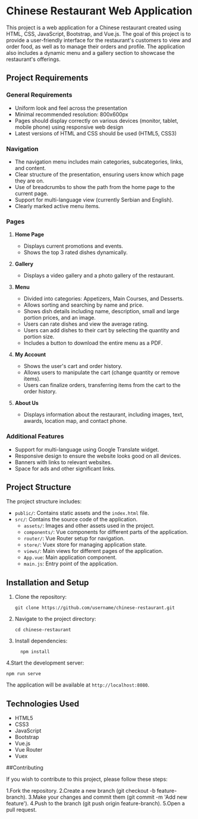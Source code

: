 # Chinese Restaurant Web Application

This project is a web application for a Chinese restaurant created using HTML, CSS, JavaScript, Bootstrap, and Vue.js. The goal of this project is to provide a user-friendly interface for the restaurant's customers to view and order food, as well as to manage their orders and profile. The application also includes a dynamic menu and a gallery section to showcase the restaurant's offerings.

## Project Requirements

### General Requirements
- Uniform look and feel across the presentation
- Minimal recommended resolution: 800x600px
- Pages should display correctly on various devices (monitor, tablet, mobile phone) using responsive web design
- Latest versions of HTML and CSS should be used (HTML5, CSS3)

### Navigation
- The navigation menu includes main categories, subcategories, links, and content.
- Clear structure of the presentation, ensuring users know which page they are on.
- Use of breadcrumbs to show the path from the home page to the current page.
- Support for multi-language view (currently Serbian and English).
- Clearly marked active menu items.

### Pages
1. **Home Page**
   - Displays current promotions and events.
   - Shows the top 3 rated dishes dynamically.

2. **Gallery**
   - Displays a video gallery and a photo gallery of the restaurant.

3. **Menu**
   - Divided into categories: Appetizers, Main Courses, and Desserts.
   - Allows sorting and searching by name and price.
   - Shows dish details including name, description, small and large portion prices, and an image.
   - Users can rate dishes and view the average rating.
   - Users can add dishes to their cart by selecting the quantity and portion size.
   - Includes a button to download the entire menu as a PDF.

4. **My Account**
   - Shows the user's cart and order history.
   - Allows users to manipulate the cart (change quantity or remove items).
   - Users can finalize orders, transferring items from the cart to the order history.

5. **About Us**
   - Displays information about the restaurant, including images, text, awards, location map, and contact phone.

### Additional Features
- Support for multi-language using Google Translate widget.
- Responsive design to ensure the website looks good on all devices.
- Banners with links to relevant websites.
- Space for ads and other significant links.

## Project Structure

The project structure includes:

- `public/`: Contains static assets and the `index.html` file.
- `src/`: Contains the source code of the application.
  - `assets/`: Images and other assets used in the project.
  - `components/`: Vue components for different parts of the application.
  - `router/`: Vue Router setup for navigation.
  - `store/`: Vuex store for managing application state.
  - `views/`: Main views for different pages of the application.
  - `App.vue`: Main application component.
  - `main.js`: Entry point of the application.

## Installation and Setup

1. Clone the repository:
     ```
     git clone https://github.com/username/chinese-restaurant.git
    ```
2. Navigate to the project directory:
   ```
   cd chinese-restaurant
   ```
3. Install dependencies:
    ```
      npm install
    ```
4.Start the development server:
```
npm run serve

```
The application will be available at `http://localhost:8080`.

## Technologies Used
- HTML5
- CSS3
- JavaScript
- Bootstrap
- Vue.js
- Vue Router
- Vuex

##Contributing

If you wish to contribute to this project, please follow these steps:

1.Fork the repository.
2.Create a new branch (git checkout -b feature-branch).
3.Make your changes and commit them (git commit -m 'Add new feature').
4.Push to the branch (git push origin feature-branch).
5.Open a pull request.



